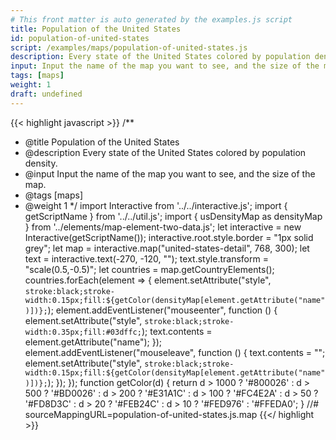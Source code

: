 ```yaml
---
# This front matter is auto generated by the examples.js script
title: Population of the United States
id: population-of-united-states
script: /examples/maps/population-of-united-states.js
description: Every state of the United States colored by population density.
input: Input the name of the map you want to see, and the size of the map.
tags: [maps]
weight: 1
draft: undefined
---
```


{{< highlight javascript >}}
/**
* @title Population of the United States
* @description Every state of the United States colored by population density.
* @input Input the name of the map you want to see, and the size of the map.
* @tags [maps]
* @weight 1
*/
import Interactive from '../../interactive.js';
import { getScriptName } from '../../util.js';
import { usDensityMap as densityMap } from '../elements/map-element-two-data.js';
let interactive = new Interactive(getScriptName());
interactive.root.style.border = "1px solid grey";
let map = interactive.map("united-states-detail", 768, 300);
let text = interactive.text(-270, -120, "");
text.style.transform = "scale(0.5,-0.5)";
let countries = map.getCountryElements();
countries.forEach(element => {
    element.setAttribute("style", `stroke:black;stroke-width:0.15px;fill:${getColor(densityMap[element.getAttribute("name")])};`);
    element.addEventListener("mouseenter", function () {
        element.setAttribute("style", `stroke:black;stroke-width:0.35px;fill:#03dffc;`);
        text.contents = element.getAttribute("name");
    });
    element.addEventListener("mouseleave", function () {
        text.contents = "";
        element.setAttribute("style", `stroke:black;stroke-width:0.15px;fill:${getColor(densityMap[element.getAttribute("name")])};`);
    });
});
function getColor(d) {
    return d > 1000 ? '#800026' :
        d > 500 ? '#BD0026' :
            d > 200 ? '#E31A1C' :
                d > 100 ? '#FC4E2A' :
                    d > 50 ? '#FD8D3C' :
                        d > 20 ? '#FEB24C' :
                            d > 10 ? '#FED976' :
                                '#FFEDA0';
}
//# sourceMappingURL=population-of-united-states.js.map
{{</ highlight >}}

